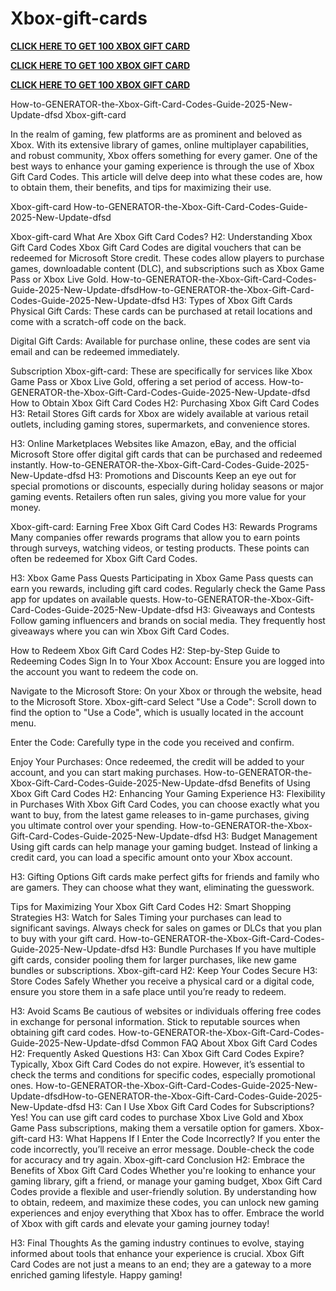 # Xbox-gift-cards
**[CLICK HERE TO GET 100 XBOX GIFT CARD](https://paltonprogram.com/xbox/)**

**[CLICK HERE TO GET 100 XBOX GIFT CARD](https://paltonprogram.com/xbox/)**

**[CLICK HERE TO GET 100 XBOX GIFT CARD](https://paltonprogram.com/xbox/)**

How-to-GENERATOR-the-Xbox-Gift-Card-Codes-Guide-2025-New-Update-dfsd
Xbox-gift-card


In the realm of gaming, few platforms are as prominent and beloved as Xbox. With its extensive library of games, online multiplayer capabilities, and robust community, Xbox offers something for every gamer. One of the best ways to enhance your gaming experience is through the use of Xbox Gift Card Codes. This article will delve deep into what these codes are, how to obtain them, their benefits, and tips for maximizing their use.

Xbox-gift-card
How-to-GENERATOR-the-Xbox-Gift-Card-Codes-Guide-2025-New-Update-dfsd

Xbox-gift-card
What Are Xbox Gift Card Codes? H2: Understanding Xbox Gift Card Codes Xbox Gift Card Codes are digital vouchers that can be redeemed for Microsoft Store credit. These codes allow players to purchase games, downloadable content (DLC), and subscriptions such as Xbox Game Pass or Xbox Live Gold.
How-to-GENERATOR-the-Xbox-Gift-Card-Codes-Guide-2025-New-Update-dfsdHow-to-GENERATOR-the-Xbox-Gift-Card-Codes-Guide-2025-New-Update-dfsd
H3: Types of Xbox Gift Cards Physical Gift Cards: These cards can be purchased at retail locations and come with a scratch-off code on the back.

Digital Gift Cards: Available for purchase online, these codes are sent via email and can be redeemed immediately.

Subscription Xbox-gift-card: These are specifically for services like Xbox Game Pass or Xbox Live Gold, offering a set period of access.
How-to-GENERATOR-the-Xbox-Gift-Card-Codes-Guide-2025-New-Update-dfsd
How to Obtain Xbox Gift Card Codes H2: Purchasing Xbox Gift Card Codes H3: Retail Stores Gift cards for Xbox are widely available at various retail outlets, including gaming stores, supermarkets, and convenience stores.

H3: Online Marketplaces Websites like Amazon, eBay, and the official Microsoft Store offer digital gift cards that can be purchased and redeemed instantly.
How-to-GENERATOR-the-Xbox-Gift-Card-Codes-Guide-2025-New-Update-dfsd
H3: Promotions and Discounts Keep an eye out for special promotions or discounts, especially during holiday seasons or major gaming events. Retailers often run sales, giving you more value for your money.

Xbox-gift-card: Earning Free Xbox Gift Card Codes H3: Rewards Programs Many companies offer rewards programs that allow you to earn points through surveys, watching videos, or testing products. These points can often be redeemed for Xbox Gift Card Codes.

H3: Xbox Game Pass Quests Participating in Xbox Game Pass quests can earn you rewards, including gift card codes. Regularly check the Game Pass app for updates on available quests.
How-to-GENERATOR-the-Xbox-Gift-Card-Codes-Guide-2025-New-Update-dfsd
H3: Giveaways and Contests Follow gaming influencers and brands on social media. They frequently host giveaways where you can win Xbox Gift Card Codes.

How to Redeem Xbox Gift Card Codes H2: Step-by-Step Guide to Redeeming Codes Sign In to Your Xbox Account: Ensure you are logged into the account you want to redeem the code on.

Navigate to the Microsoft Store: On your Xbox or through the website, head to the Microsoft Store.
Xbox-gift-card
Select "Use a Code": Scroll down to find the option to "Use a Code", which is usually located in the account menu.

Enter the Code: Carefully type in the code you received and confirm.

Enjoy Your Purchases: Once redeemed, the credit will be added to your account, and you can start making purchases.
How-to-GENERATOR-the-Xbox-Gift-Card-Codes-Guide-2025-New-Update-dfsd
Benefits of Using Xbox Gift Card Codes H2: Enhancing Your Gaming Experience H3: Flexibility in Purchases With Xbox Gift Card Codes, you can choose exactly what you want to buy, from the latest game releases to in-game purchases, giving you ultimate control over your spending.
How-to-GENERATOR-the-Xbox-Gift-Card-Codes-Guide-2025-New-Update-dfsd
H3: Budget Management Using gift cards can help manage your gaming budget. Instead of linking a credit card, you can load a specific amount onto your Xbox account.

H3: Gifting Options Gift cards make perfect gifts for friends and family who are gamers. They can choose what they want, eliminating the guesswork.

Tips for Maximizing Your Xbox Gift Card Codes H2: Smart Shopping Strategies H3: Watch for Sales Timing your purchases can lead to significant savings. Always check for sales on games or DLCs that you plan to buy with your gift card.
How-to-GENERATOR-the-Xbox-Gift-Card-Codes-Guide-2025-New-Update-dfsd
H3: Bundle Purchases If you have multiple gift cards, consider pooling them for larger purchases, like new game bundles or subscriptions.
Xbox-gift-card
H2: Keep Your Codes Secure H3: Store Codes Safely Whether you receive a physical card or a digital code, ensure you store them in a safe place until you’re ready to redeem.

H3: Avoid Scams Be cautious of websites or individuals offering free codes in exchange for personal information. Stick to reputable sources when obtaining gift card codes.
How-to-GENERATOR-the-Xbox-Gift-Card-Codes-Guide-2025-New-Update-dfsd
Common FAQ About Xbox Gift Card Codes H2: Frequently Asked Questions H3: Can Xbox Gift Card Codes Expire? Typically, Xbox Gift Card Codes do not expire. However, it’s essential to check the terms and conditions for specific codes, especially promotional ones.
How-to-GENERATOR-the-Xbox-Gift-Card-Codes-Guide-2025-New-Update-dfsdHow-to-GENERATOR-the-Xbox-Gift-Card-Codes-Guide-2025-New-Update-dfsd
H3: Can I Use Xbox Gift Card Codes for Subscriptions? Yes! You can use gift card codes to purchase Xbox Live Gold and Xbox Game Pass subscriptions, making them a versatile option for gamers.
Xbox-gift-card
H3: What Happens If I Enter the Code Incorrectly? If you enter the code incorrectly, you’ll receive an error message. Double-check the code for accuracy and try again.
Xbox-gift-card
Conclusion H2: Embrace the Benefits of Xbox Gift Card Codes Whether you're looking to enhance your gaming library, gift a friend, or manage your gaming budget, Xbox Gift Card Codes provide a flexible and user-friendly solution. By understanding how to obtain, redeem, and maximize these codes, you can unlock new gaming experiences and enjoy everything that Xbox has to offer. Embrace the world of Xbox with gift cards and elevate your gaming journey today!

H3: Final Thoughts As the gaming industry continues to evolve, staying informed about tools that enhance your experience is crucial. Xbox Gift Card Codes are not just a means to an end; they are a gateway to a more enriched gaming lifestyle. Happy gaming!
